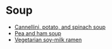 # Soup

- [Cannellini, potato, and spinach soup](../recipes/cannellini-potato-and-spinach-soup.md)
- [Pea and ham soup](../recipes/pea-and-ham-soup.md)
- [Vegetarian soy-milk ramen](../recipes/vegetarian-soy-milk-ramen.md)
